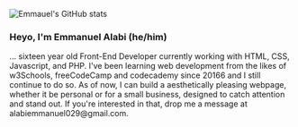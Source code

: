 ![Emmauel's GitHub stats](https://github-readme-stats.vercel.app/api?username=emman29&show_icons=true&theme=light)
### Heyo, I'm Emmanuel Alabi (he/him)
<p>... sixteen year old Front-End Developer currently working with HTML, CSS, Javascript, and PHP. I've been learning web development from the likes of w3Schools, freeCodeCamp and codecademy since 20166 and I still continue to do so. As of now, I can build a aesthetically pleasing webpage, whether it be personal or for a small business, designed to catch attention and stand out. If you're interested in that, drop me a message at alabiemmanuel029@gmail.com.</p>



<!--
**Emman29/emman29** is a ✨ _special_ ✨ repository because its `README.md` (this file) appears on your GitHub profile.

Here are some ideas to get you started:

- 🔭 I’m currently working on ...
- 🌱 I’m currently learning ...
- 👯 I’m looking to collaborate on ...
- 🤔 I’m looking for help with ...
- 💬 Ask me about ...
- 📫 How to reach me: ...
- 😄 Pronouns: ...
- ⚡ Fun fact: ...
-->
